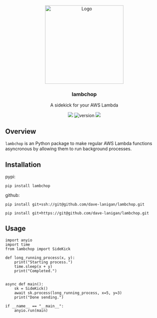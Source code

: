 <a name="readme-top"></a>

<!-- PROJECT LOGO -->
<br />
<div align="center">
    <img src="https://github.com/dave-lanigan/lambchop/assets/29602997/9c0826c8-b6b0-4ad7-84f4-85ff4b1e7c74" alt="Logo" width="250" height="250">

  <h3 align="center">lambchop</h3>

  <p align="center">
    A sidekick for your AWS Lambda
  <br/>

   ![](https://img.shields.io/badge/language-python-blue)
   ![version](https://img.shields.io/badge/version-1.2.3-green)
   ![](https://img.shields.io/badge/license-MIT-red)
   
  </p>
</div>

## Overview

`lambchop` is an Python package to make regular AWS Lambda functions asyncronous by allowing them to run background processes. 


## Installation
pypi:

```
pip install lambchop
```

github:

```
pip install git+ssh://git@github.com/dave-lanigan/lambchop.git
```
```
pip install git+https://git@github.com/dave-lanigan/lambchop.git
```

## Usage

```
import anyio
import time
from lambchop import SideKick

def long_running_process(x, y):
    print("Starting process.")
    time.sleep(x + y)
    print("Completed.")


async def main():
    sk = SideKick()
    await sk.process(long_running_process, x=5, y=3)
    print("Done sending.")

if __name__ == "__main__":
    anyio.run(main)
```
